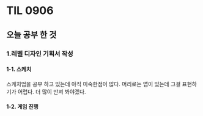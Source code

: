 # TIL 0906
## 오늘 공부 한 것
### 1.레벨 디자인 기획서 작성
#### 1-1. 스케치

스케치업을 공부 하고 있는데 아직 미숙한점이 많다. 머리로는 맵이 있는데 그걸 표현하기가 어렵다. 더 많이 만져 봐야겠다.

#### 1-2. 게임 진행


